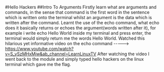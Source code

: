 #Hello Hackers
##Intro To Arguments
Firstly learn what are arguments and commands, in the sense that command is the first word in the sentence which is written onto the terminal whilst an argument is the data which is written after the command.
Learnt the use of the echo command, what echo does it basically returns or echoes the argument(words written after it), for example i write echo Hello World inside my terminal and press enter, the terminal would simply return me the words Hello World. Watched this hilarious yet informative video on the echo command -----> https://www.youtube.com/watch?v=S_ySzMHxMjw&ab_channel=LearnLinuxTV
After watching the video I went back to the module and simply typed hello hackers on the linux terminal which gave me the flag.
